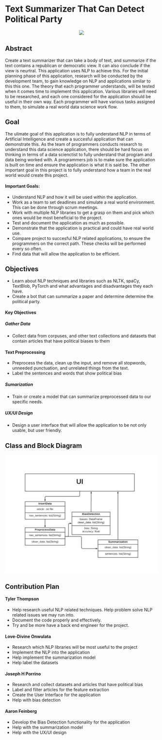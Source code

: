 # Text Summarizer That Can Detect Political Party
<div align="center">
  <img src="https://github.com/BabyKangaroo117/Frugl-APP/assets/13011373/b5efcc9f-946b-44ee-88cb-0036170282ff">
  <br>
 </div>
 
 ## Abstract
 Create a text summarizer that can take a body of text, and summarize if the text contains a republican or democratic view. It can also conclude if the view is neurtral. This application uses NLP to achieve this. For the initial planning phase of this application, research will be conducted by the development
 team, to gain knowledge on NLP and applications similar to this this one. The theory that each programmer understands, will be tested when it comes time to implement this application. Various libraries will need to be researched, and each
 one considered for the application should be useful in their own way. Each programmer will have various tasks assigned to them, to simulate a real world data science work flow.
 ## Goal
 The ulimate goal of this application is to fully understand NLP in terms of Artificial Intelligence and create a succesful application that can demonstrate this. As the team of programmers conducts research to understand this data science application, there should be hard focus on thinking in terms of a data scienctist to fully understand that program and data being worked with. A programmers job is to make sure the application is built on time and ensure the application is what it is said be. The other important goal in this project is to fully understand how a team in the real world would create this project.

#### Important Goals:
- Understand NLP and how it will be used within the application.
- Work as a team to set deadlines and simulate a real world environment. This can be done through scrum meetings.
- Work with multiple NLP libraries to get a grasp on them and pick which ones would be most beneficial to the project.
- Test and document the application as much as possible.
- Demonstrate that the application is practical and could have real world use.
- Compare project to succesful NLP related applications, to ensure the programmers on the correct path. These checks will be performed every so often.
- Find data that will allow the application to be efficient.

 ## Objectives
- Learn about NLP techniques and libraries such as NLTK, spaCy, TextBlob, PyTorch and what advantages and disadvantages they each have.
- Create a bot that can summarize a paper and determine determine the political party.
#### Key Objectives
##### Gather Data
- Collect data from corpuses, and other text collections and datasets that contain articles that have political biases to them
#### Text Preprocessing
- Preprocess the data, clean up the input, and remove all stopwords, unneeded punctuation, and unrelated things from the text.
- Label the sentences and words that show political bias
##### Sumarization
- Train or create a model that can summarize preprocessed data to our specific needs.
##### UX/UI Design
- Design a user interface that will allow the application to be not only usable, but user friendly.
 ## Class and Block Diagram
<div align="center">
  <img src="https://github.com/justyden/Text_Summary_Using_NLP/blob/main/UML%20class.jpeg">
  <br>
 </div>

 
 ## Contribution Plan
 #### Tyler Thompson
 - Help research useful NLP related techniques. Help problem solve NLP related issues we may run into.
 - Document the code properly and effectively.
 - Try and be more have a back end engineer for the project.
#### Love-Divine Onwulata
- Research which NLP libraries will be most useful to the project
- Implement the NLP into the application
- Help implement the summarization model
- Help label the datasets
#### Joseph H Porrino
- Research and collect datasets and articles that have political bias
- Label and filter articles for the feature extraction
- Create the User Interface for the application
- Help with bias detection
#### Aaron Feinberg
- Develop the Bias Detection functionality for the application
- Help with the summarization model
- Help with the UX/UI design
